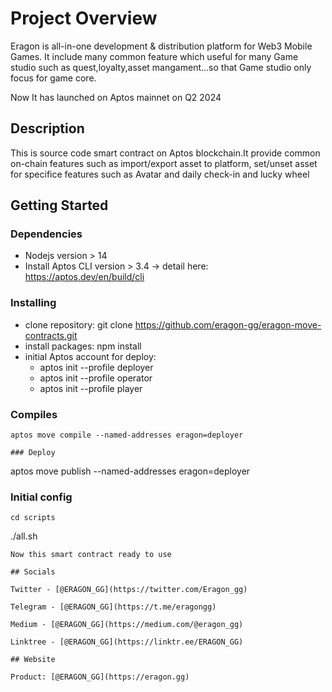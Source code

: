 # Project Overview

Eragon is all-in-one development & distribution platform for Web3 Mobile Games. It include many common feature which useful for many Game studio such as quest,loyalty,asset mangament...so that Game studio only focus for game core.

Now It has launched on Aptos mainnet on Q2 2024

## Description

This is source code smart contract on Aptos blockchain.It provide common on-chain features such as import/export asset to platform, set/unset asset for specifice features such as Avatar and daily check-in and lucky wheel

## Getting Started

### Dependencies

* Nodejs version > 14
* Install Aptos CLI version > 3.4 -> detail here: https://aptos.dev/en/build/cli

### Installing

* clone repository: git clone https://github.com/eragon-gg/eragon-move-contracts.git
* install packages: npm install
* initial Aptos account for deploy: 
    * aptos init --profile deployer
    * aptos init --profile operator
    * aptos init --profile player

### Compiles
```
aptos move compile --named-addresses eragon=deployer

### Deploy
```
aptos move publish --named-addresses eragon=deployer

### Initial config
```
cd scripts
```
./all.sh
```
Now this smart contract ready to use

## Socials

Twitter - [@ERAGON_GG](https://twitter.com/Eragon_gg)

Telegram - [@ERAGON_GG](https://t.me/eragongg)

Medium - [@ERAGON_GG](https://medium.com/@eragon_gg)

Linktree - [@ERAGON_GG](https://linktr.ee/ERAGON_GG)

## Website

Product: [@ERAGON_GG](https://eragon.gg)
